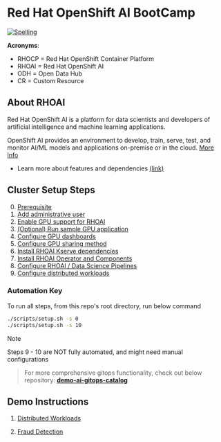 # Red Hat OpenShift AI BootCamp

[![Spelling](https://github.com/redhat-na-ssa/hobbyist-guide-to-rhoai/actions/workflows/spellcheck.yml/badge.svg)](https://github.com/redhat-na-ssa/hobbyist-guide-to-rhoai/actions/workflows/spellcheck.yml)

**Acronyms**:

- RHOCP = Red Hat OpenShift Container Platform
- RHOAI = Red Hat OpenShift AI
- ODH = Open Data Hub
- CR = Custom Resource

## About RHOAI

Red Hat OpenShift AI is a platform for data scientists and developers of artificial intelligence and machine learning applications.

OpenShift AI provides an environment to develop, train, serve, test, and monitor AI/ML models and applications on-premise or in the cloud. [More Info](https://docs.redhat.com/en/documentation/red_hat_openshift_ai_self-managed/2.13/html/introduction_to_red_hat_openshift_ai/index)

- Learn more about features and dependencies [(link)](/docs/info-features.md)

## Cluster Setup Steps

0. [Prerequisite](/docs/00-prerequisite.md)
1. [Add administrative user](/docs/01-add-administrative-user.md)
1. [Enable GPU support for RHOAI](/docs/02-enable-gpu-support.md)
1. [(Optional) Run sample GPU application](/docs/03-run-sample-gpu-application.md)
1. [Configure GPU dashboards](/docs/04-configure-gpu-dashboards.md)
1. [Configure GPU sharing method](/docs/05-configure-gpu-sharing-method.md)
1. [Install RHOAI Kserve dependencies](/docs/06-install-kserve-dependencies.md)
1. [Install RHOAI Operator and Components](/docs/07-install-rhoai-operator.md)
1. [Configure RHOAI / Data Science Pipelines](/docs/08-configure-rhoai.md)
1. [Configure distributed workloads](/docs/09-configure-distributed-workloads.md)

### Automation Key

To run all steps, from this repo's root directory, run below command

```sh
./scripts/setup.sh -s 0
./scripts/setup.sh -s 10
```

> [!NOTE]
> Steps 9 - 10 are NOT fully automated, and might need manual configurations

> For more comprehensive gitops functionality, check out below repository:
> [**demo-ai-gitops-catalog**](https://github.com/redhat-na-ssa/demo-ai-gitops-catalog)

## Demo Instructions

1. [Distributed Workloads](/docs/10-demo-distributed_workloads.md)

1. [Fraud Detection](/docs/11-demo-fraud-detection.md)
